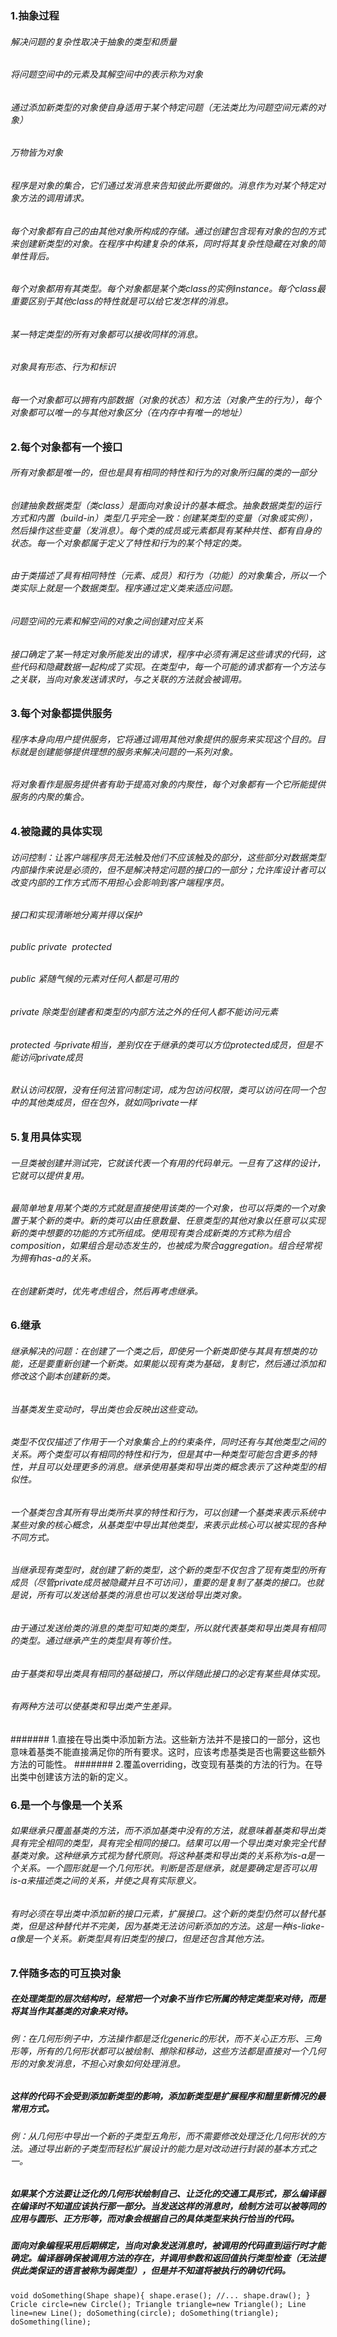 ### 1.抽象过程
###### 解决问题的复杂性取决于抽象的类型和质量
###### 将问题空间中的元素及其解空间中的表示称为对象
###### 通过添加新类型的对象使自身适用于某个特定问题（无法类比为问题空间元素的对象）
######  万物皆为对象
######  程序是对象的集合，它们通过发消息来告知彼此所要做的。消息作为对某个特定对象方法的调用请求。
######  每个对象都有自己的由其他对象所构成的存储。通过创建包含现有对象的包的方式来创建新类型的对象。在程序中构建复杂的体系，同时将其复杂性隐藏在对象的简单性背后。
###### 每个对象都用有其类型。每个对象都是某个类class的实例instance。每个class最重要区别于其他class的特性就是可以给它发怎样的消息。
###### 某一特定类型的所有对象都可以接收同样的消息。
###### 对象具有形态、行为和标识
###### 每一个对象都可以拥有内部数据（对象的状态）和方法（对象产生的行为），每个对象都可以唯一的与其他对象区分（在内存中有唯一的地址）
### 2.每个对象都有一个接口
###### 所有对象都是唯一的，但也是具有相同的特性和行为的对象所归属的类的一部分
###### 创建抽象数据类型（类class）是面向对象设计的基本概念。抽象数据类型的运行方式和内置（build-in）类型几乎完全一致：创建某类型的变量（对象或实例），然后操作这些变量（发消息）。每个类的成员或元素都具有某种共性、都有自身的状态。每一个对象都属于定义了特性和行为的某个特定的类。
###### 由于类描述了具有相同特性（元素、成员）和行为（功能）的对象集合，所以一个类实际上就是一个数据类型。程序通过定义类来适应问题。
###### 问题空间的元素和解空间的对象之间创建对应关系
###### 接口确定了某一特定对象所能发出的请求，程序中必须有满足这些请求的代码，这些代码和隐藏数据一起构成了实现。在类型中，每一个可能的请求都有一个方法与之关联，当向对象发送请求时，与之关联的方法就会被调用。
### 3.每个对象都提供服务
###### 程序本身向用户提供服务，它将通过调用其他对象提供的服务来实现这个目的。目标就是创建能够提供理想的服务来解决问题的一系列对象。
###### 将对象看作是服务提供者有助于提高对象的内聚性，每个对象都有一个它所能提供服务的内聚的集合。
### 4.被隐藏的具体实现
###### 访问控制：让客户端程序员无法触及他们不应该触及的部分，这些部分对数据类型内部操作来说是必须的，但不是解决特定问题的接口的一部分；允许库设计者可以改变内部的工作方式而不用担心会影响到客户端程序员。
###### 接口和实现清晰地分离并得以保护
###### public private  protected
###### public 紧随气候的元素对任何人都是可用的
###### private 除类型创建者和类型的内部方法之外的任何人都不能访问元素
###### protected 与private相当，差别仅在于继承的类可以方位protected成员，但是不能访问private成员
###### 默认访问权限，没有任何法官问制定词，成为包访问权限，类可以访问在同一个包中的其他类成员，但在包外，就如同private一样
### 5.复用具体实现
###### 一旦类被创建并测试完，它就该代表一个有用的代码单元。一旦有了这样的设计，它就可以提供复用。
###### 最简单地复用某个类的方式就是直接使用该类的一个对象，也可以将类的一个对象置于某个新的类中。新的类可以由任意数量、任意类型的其他对象以任意可以实现新的类中想要的功能的方式所组成。使用现有类合成新类的方式称为组合composition，如果组合是动态发生的，也被成为聚合aggregation。组合经常视为拥有has-a的关系。
###### 在创建新类时，优先考虑组合，然后再考虑继承。
### 6.继承
###### 继承解决的问题：在创建了一个类之后，即使另一个新类即使与其具有想类的功能，还是要重新创建一个新类。如果能以现有类为基础，复制它，然后通过添加和修改这个副本创建新的类。
###### 当基类发生变动时，导出类也会反映出这些变动。
###### 类型不仅仅描述了作用于一个对象集合上的约束条件，同时还有与其他类型之间的关系。两个类型可以有相同的特性和行为，但是其中一种类型可能包含更多的特性，并且可以处理更多的消息。继承使用基类和导出类的概念表示了这种类型的相似性。
###### 一个基类包含其所有导出类所共享的特性和行为，可以创建一个基类来表示系统中某些对象的核心概念，从基类型中导出其他类型，来表示此核心可以被实现的各种不同方式。
###### 当继承现有类型时，就创建了新的类型，这个新的类型不仅包含了现有类型的所有成员（尽管private成员被隐藏并且不可访问），重要的是复制了基类的接口。也就是说，所有可以发送给基类的消息也可以发送给导出类对象。
###### 由于通过发送给类的消息的类型可知类的类型，所以就代表基类和导出类具有相同的类型。通过继承产生的类型具有等价性。
###### 由于基类和导出类具有相同的基础接口，所以伴随此接口的必定有某些具体实现。
###### 有两种方法可以使基类和导出类产生差异。
####### 1.直接在导出类中添加新方法。这些新方法并不是接口的一部分，这也意味着基类不能直接满足你的所有要求。这时，应该考虑基类是否也需要这些额外方法的可能性。
####### 2.覆盖overriding，改变现有基类的方法的行为。在导出类中创建该方法的新的定义。
### 6.是一个与像是一个关系
###### 如果继承只覆盖基类的方法，而不添加基类中没有的方法，就意味着基类和导出类具有完全相同的类型，具有完全相同的接口。结果可以用一个导出类对象完全代替基类对象。这种继承方式视为替代原则。将这种基类和导出类的关系称为is-a是一个关系。一个圆形就是一个几何形状。判断是否是继承，就是要确定是否可以用is-a来描述类之间的关系，并使之具有实际意义。
###### 有时必须在导出类中添加新的接口元素，扩展接口。这个新的类型仍然可以替代基类，但是这种替代并不完美，因为基类无法访问新添加的方法。这是一种is-liake-a像是一个关系。新类型具有旧类型的接口，但是还包含其他方法。
### 7.伴随多态的可互换对象
##### 在处理类型的层次结构时，经常把一个对象不当作它所属的特定类型来对待，而是将其当作其基类的对象来对待。
###### 例：在几何形例子中，方法操作都是泛化generic的形状，而不关心正方形、三角形等，所有的几何形状都可以被绘制、擦除和移动，这些方法都是直接对一个几何形的对象发消息，不担心对象如何处理消息。
##### 这样的代码不会受到添加新类型的影响，添加新类型是扩展程序和醋里新情况的最常用方式。
###### 例：从几何形中导出一个新的子类型五角形，而不需要修改处理泛化几何形状的方法。通过导出新的子类型而轻松扩展设计的能力是对改动进行封装的基本方式之一。
##### 如果某个方法要让泛化的几何形状绘制自己、让泛化的交通工具形式，那么编译器在编译时不知道应该执行那一部分。当发送这样的消息时，绘制方法可以被等同的应用与圆形、正方形等，而对象会根据自己的具体类型来执行恰当的代码。
##### 面向对象编程采用后期绑定，当向对象发送消息时，被调用的代码直到运行时才能确定。编译器确保被调用方法的存在，并调用参数和返回值执行类型检查（无法提供此类保证的语言被称为弱类型），但是并不知道将被执行的确切代码。
`
void doSomething(Shape shape){
   shape.erase();
    //...
    shape.draw();
}
Cricle circle=new Circle();
Triangle triangle=new Triangle();
Line line=new Line();
doSomething(circle);
doSomething(triangle);
doSomething(line);
`



